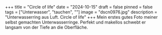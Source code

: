 +++
title = "Circle of life"
date = "2024-10-15"
draft = false
pinned = false
tags = ["Unterwasser", "tauchen", ""]
image = "dscn0976.jpg"
description = "Unterwasserring aus Luft. Circle of life"
+++
Mein erstes gutes Foto meiner selbst gemachten Unterwasserringe. Perfekt und makellos schwebt er langsam von der Tiefe an die Oberfläche.